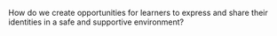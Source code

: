 How do we create opportunities for learners to express and share their identities in a safe and supportive environment?
